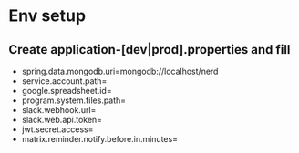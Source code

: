 # Env setup


## Create application-[dev|prod].properties and fill

- spring.data.mongodb.uri=mongodb://localhost/nerd
- service.account.path=
- google.spreadsheet.id=
- program.system.files.path=
- slack.webhook.url=
- slack.web.api.token=
- jwt.secret.access=
- matrix.reminder.notify.before.in.minutes=

